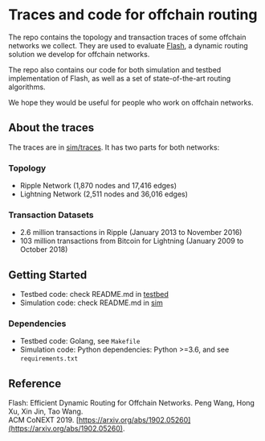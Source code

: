 # Traces and code for offchain routing

The repo contains the topology and transaction traces of some offchain networks we collect. They are used to evaluate [Flash](https://arxiv.org/abs/1902.05260), a dynamic routing solution we develop for offchain networks. 

The repo also contains our code for both simulation and testbed implementation of Flash, as well as a set of state-of-the-art routing algorithms.

We hope they would be useful for people who work on offchain networks.

## About the traces

The traces are in [sim/traces](sim/traces). It has two parts for both networks:

### Topology
* Ripple Network (1,870 nodes and 17,416 edges) 
* Lightning Network (2,511 nodes and 36,016 edges)

### Transaction Datasets
* 2.6 million transactions in Ripple (January 2013 to November 2016)
* 103 million transactions from Bitcoin for Lightning (January 2009 to October 2018)

## Getting Started 

* Testbed code: check README.md in [testbed](testbed)
* Simulation code: check README.md in [sim](sim)

### Dependencies

* Testbed code: Golang, see `Makefile`
* Simulation code: Python dependencies: Python >=3.6, and see `requirements.txt`

## Reference

Flash: Efficient Dynamic Routing for Offchain Networks. Peng Wang, Hong Xu, Xin Jin, Tao Wang.  
ACM CoNEXT 2019. 
[https://arxiv.org/abs/1902.05260](https://arxiv.org/abs/1902.05260).
